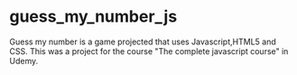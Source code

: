 # guess_my_number_js
Guess my number is a game projected that uses Javascript,HTML5 and CSS. This was a project for the course "The complete javascript course" in Udemy.
